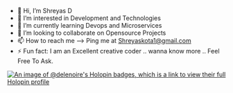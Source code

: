 - 👋 Hi, I’m Shreyas D
- 👀 I’m interested in Development and Technologies 
- 🌱 I’m currently learning Devops and Microservices
- 💞️ I’m looking to collaborate on Opensource Projects
- 📫 How to reach me --> Ping me at Shreyaskota1@gmail.com
- ⚡ Fun fact: I am an Excellent creative coder .. wanna know more .. Feel Free To Ask.

<!---
DeLeNoire/DeLeNoire is a ✨ special ✨ repository because its `README.md` (this file) appears on your GitHub profile.
You can click the Preview link to take a look at your changes.
--->

[![An image of @delenoire's Holopin badges, which is a link to view their full Holopin profile](https://holopin.me/delenoire)](https://holopin.io/@delenoire)

